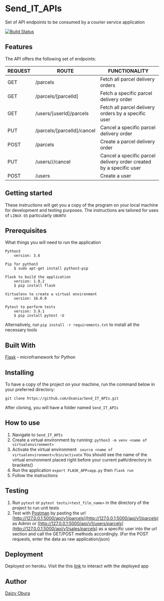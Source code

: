 # Send_IT_APIs
Set of API endpoints to be consumed by a courier service application 

<!-- [![Build Status](https://travis-ci.com/dxania/Store_Manager_APIs.svg?branch=develop)](https://travis-ci.com/dxania/Store_Manager_APIs)
[![Coverage Status](https://coveralls.io/repos/github/dxania/Store_Manager_APIs/badge.svg?branch=develop)](https://coveralls.io/github/dxania/Store_Manager_APIs?branch=develop)
[![Code Climate](https://codeclimate.com/github/codeclimate/codeclimate/badges/gpa.svg)](https://codeclimate.com/github/dxania/Store_Manager_APIs) -->

[![Build Status](https://travis-ci.org/dxania/Send_IT_APIs.svg?branch=feature)](https://travis-ci.org/dxania/Send_IT_APIs)


## Features
The API offers the following set of endpoints:


  | REQUEST      | ROUTE                               | FUNCTIONALITY                                                      |
  |--------------|-------------------------------------|--------------------------------------------------------------------|
  |  GET         | /parcels                            | Fetch all parcel delivery orders                                   |
  |  GET         | /parcels/[parcelId]                 | Fetch a specific parcel delivery order                             | 
  |  GET         | /users/[userId]/parcels             | Fetch all parcel delivery orders by a specific user                | 
  |  PUT         | /parcels/[parcelId]/cancel          | Cancel a specific parcel delivery order                            | 
  |  POST        | /parcels                            | Create a parcel delivery order                                     | 
  |  PUT         | /users/<userId>/<parcelId>/cancel   | Cancel a specific parcel delivery order created by a specific user |
  |  POST        | /users                              | Create a user                                                      |

## Getting started
These instructions will get you a copy of the program on your local machine for development and testing purposes. The instructions are tailored for uses of `LINUX OS` particularly `UBUNTU`

## Prerequisites
What things you will need to run the application

```
Python3
    version: 3.6
```
```
Pip for python3
    $ sudo apt-get install python3-pip
```
```
Flask to build the application
    version: 1.0.2
    $ pip install flask
```
```
Virtualenv to create a virtual environment
    version: 16.0.0
```
```
Pytest to perform tests
    version: 3.9.1
    $ pip install pytest -U
```
Alternatively, run `pip install -r requirements.txt` to install all the necessary tools

## Built With
[Flask](http://flask.pocoo.org/) -  microframework for Python

## Installing
To have a copy of the project on your machine, run the command below in your preferred directory:

``` 
git clone https://github.com/dxania/Send_IT_APIs.git
```
After cloning, you will have a folder named `Send_IT_APIs`

## How to use
1. Navigate to `Send_IT_APIs`
2. Create a virtual environment by running:
``` python3 -m venv <name of virtualenvironment> ```
3. Activate the virtual environment
``` source <name of virtualenvironment>/bin/activate```
You should see the name of the virtual environment placed right before your current path/directory in brackets()
4. Run the application
```export FLASK_APP=app.py``` then
```flask run```
5. Follow the instructions

## Testing
1. Run `pytest` or `pytest tests/<test_file_name>` in the directory of the project to run unit tests
2. Test with [Postman](https://www.getpostman.com/) by pasting the url [http://127.0.0.1:5000/api/v1/parcels](http://127.0.0.1:5000/api/v1/parcels) as Admin or [http://127.0.0.1:5000/api/v1/users/parcels](http://127.0.0.1:5000/api/v1/sales/parcels) as a specific user into the url section and call the GET/POST methods accordingly. (For the POST requests, enter the data as raw application/json)

## Deployment
Deployed on heroku.
Visit the this [link](https://send-it-api-app.herokuapp.com/) to interact with the deployed app

## Author
[Daizy Obura](https://github.com/dxania/)